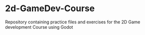 # 2d-GameDev-Course
Repository containing practice files and exercises for the 2D Game development Course using Godot
